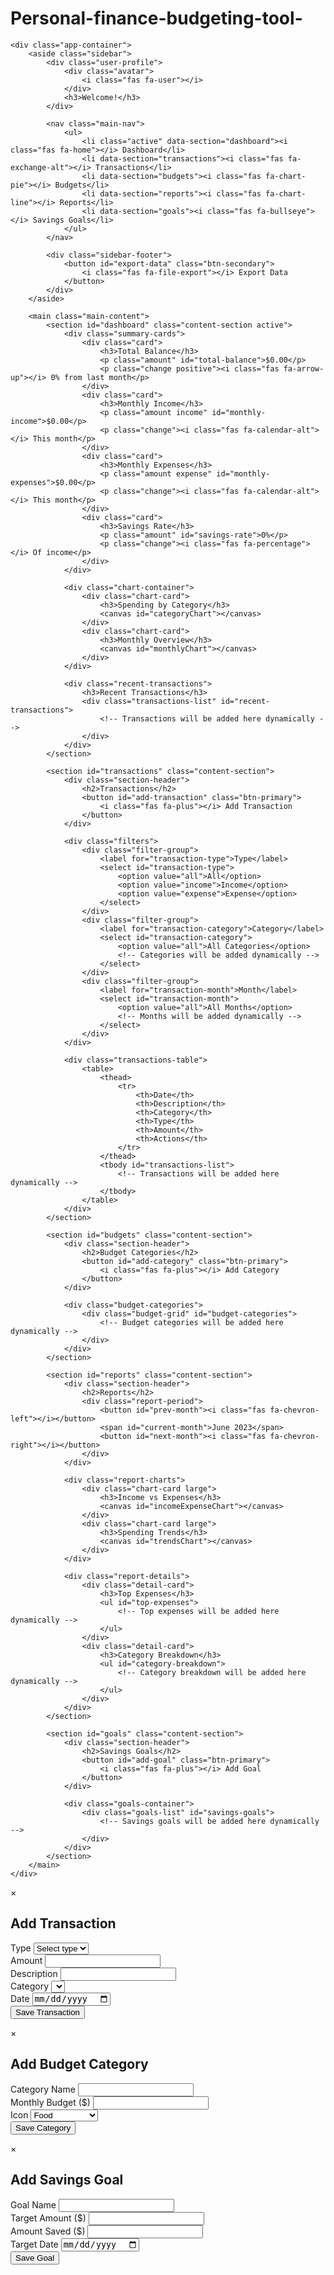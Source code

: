 # Personal-finance-budgeting-tool-
    <div class="app-container">
        <aside class="sidebar">
            <div class="user-profile">
                <div class="avatar">
                    <i class="fas fa-user"></i>
                </div>
                <h3>Welcome!</h3>
            </div>

            <nav class="main-nav">
                <ul>
                    <li class="active" data-section="dashboard"><i class="fas fa-home"></i> Dashboard</li>
                    <li data-section="transactions"><i class="fas fa-exchange-alt"></i> Transactions</li>
                    <li data-section="budgets"><i class="fas fa-chart-pie"></i> Budgets</li>
                    <li data-section="reports"><i class="fas fa-chart-line"></i> Reports</li>
                    <li data-section="goals"><i class="fas fa-bullseye"></i> Savings Goals</li>
                </ul>
            </nav>

            <div class="sidebar-footer">
                <button id="export-data" class="btn-secondary">
                    <i class="fas fa-file-export"></i> Export Data
                </button>
            </div>
        </aside>

        <main class="main-content">
            <section id="dashboard" class="content-section active">
                <div class="summary-cards">
                    <div class="card">
                        <h3>Total Balance</h3>
                        <p class="amount" id="total-balance">$0.00</p>
                        <p class="change positive"><i class="fas fa-arrow-up"></i> 0% from last month</p>
                    </div>
                    <div class="card">
                        <h3>Monthly Income</h3>
                        <p class="amount income" id="monthly-income">$0.00</p>
                        <p class="change"><i class="fas fa-calendar-alt"></i> This month</p>
                    </div>
                    <div class="card">
                        <h3>Monthly Expenses</h3>
                        <p class="amount expense" id="monthly-expenses">$0.00</p>
                        <p class="change"><i class="fas fa-calendar-alt"></i> This month</p>
                    </div>
                    <div class="card">
                        <h3>Savings Rate</h3>
                        <p class="amount" id="savings-rate">0%</p>
                        <p class="change"><i class="fas fa-percentage"></i> Of income</p>
                    </div>
                </div>

                <div class="chart-container">
                    <div class="chart-card">
                        <h3>Spending by Category</h3>
                        <canvas id="categoryChart"></canvas>
                    </div>
                    <div class="chart-card">
                        <h3>Monthly Overview</h3>
                        <canvas id="monthlyChart"></canvas>
                    </div>
                </div>

                <div class="recent-transactions">
                    <h3>Recent Transactions</h3>
                    <div class="transactions-list" id="recent-transactions">
                        <!-- Transactions will be added here dynamically -->
                    </div>
                </div>
            </section>

            <section id="transactions" class="content-section">
                <div class="section-header">
                    <h2>Transactions</h2>
                    <button id="add-transaction" class="btn-primary">
                        <i class="fas fa-plus"></i> Add Transaction
                    </button>
                </div>

                <div class="filters">
                    <div class="filter-group">
                        <label for="transaction-type">Type</label>
                        <select id="transaction-type">
                            <option value="all">All</option>
                            <option value="income">Income</option>
                            <option value="expense">Expense</option>
                        </select>
                    </div>
                    <div class="filter-group">
                        <label for="transaction-category">Category</label>
                        <select id="transaction-category">
                            <option value="all">All Categories</option>
                            <!-- Categories will be added dynamically -->
                        </select>
                    </div>
                    <div class="filter-group">
                        <label for="transaction-month">Month</label>
                        <select id="transaction-month">
                            <option value="all">All Months</option>
                            <!-- Months will be added dynamically -->
                        </select>
                    </div>
                </div>

                <div class="transactions-table">
                    <table>
                        <thead>
                            <tr>
                                <th>Date</th>
                                <th>Description</th>
                                <th>Category</th>
                                <th>Type</th>
                                <th>Amount</th>
                                <th>Actions</th>
                            </tr>
                        </thead>
                        <tbody id="transactions-list">
                            <!-- Transactions will be added here dynamically -->
                        </tbody>
                    </table>
                </div>
            </section>

            <section id="budgets" class="content-section">
                <div class="section-header">
                    <h2>Budget Categories</h2>
                    <button id="add-category" class="btn-primary">
                        <i class="fas fa-plus"></i> Add Category
                    </button>
                </div>

                <div class="budget-categories">
                    <div class="budget-grid" id="budget-categories">
                        <!-- Budget categories will be added here dynamically -->
                    </div>
                </div>
            </section>

            <section id="reports" class="content-section">
                <div class="section-header">
                    <h2>Reports</h2>
                    <div class="report-period">
                        <button id="prev-month"><i class="fas fa-chevron-left"></i></button>
                        <span id="current-month">June 2023</span>
                        <button id="next-month"><i class="fas fa-chevron-right"></i></button>
                    </div>
                </div>

                <div class="report-charts">
                    <div class="chart-card large">
                        <h3>Income vs Expenses</h3>
                        <canvas id="incomeExpenseChart"></canvas>
                    </div>
                    <div class="chart-card large">
                        <h3>Spending Trends</h3>
                        <canvas id="trendsChart"></canvas>
                    </div>
                </div>

                <div class="report-details">
                    <div class="detail-card">
                        <h3>Top Expenses</h3>
                        <ul id="top-expenses">
                            <!-- Top expenses will be added here dynamically -->
                        </ul>
                    </div>
                    <div class="detail-card">
                        <h3>Category Breakdown</h3>
                        <ul id="category-breakdown">
                            <!-- Category breakdown will be added here dynamically -->
                        </ul>
                    </div>
                </div>
            </section>

            <section id="goals" class="content-section">
                <div class="section-header">
                    <h2>Savings Goals</h2>
                    <button id="add-goal" class="btn-primary">
                        <i class="fas fa-plus"></i> Add Goal
                    </button>
                </div>

                <div class="goals-container">
                    <div class="goals-list" id="savings-goals">
                        <!-- Savings goals will be added here dynamically -->
                    </div>
                </div>
            </section>
        </main>
    </div>
</div>

<!-- Modals -->
<div class="modal" id="transaction-modal">
    <div class="modal-content">
        <span class="close-modal">&times;</span>
        <h2>Add Transaction</h2>
        <form id="transaction-form">
            <div class="form-group">
                <label for="trans-type">Type</label>
                <select id="trans-type" required>
                    <option value="">Select type</option>
                    <option value="income">Income</option>
                    <option value="expense">Expense</option>
                </select>
            </div>
            <div class="form-group">
                <label for="trans-amount">Amount</label>
                <input type="number" id="trans-amount" min="0.01" step="0.01" required>
            </div>
            <div class="form-group">
                <label for="trans-description">Description</label>
                <input type="text" id="trans-description" required>
            </div>
            <div class="form-group">
                <label for="trans-category">Category</label>
                <select id="trans-category" required>
                    <!-- Categories will be added dynamically -->
                </select>
            </div>
            <div class="form-group">
                <label for="trans-date">Date</label>
                <input type="date" id="trans-date" required>
            </div>
            <button type="submit" class="btn-primary">Save Transaction</button>
        </form>
    </div>
</div>

<div class="modal" id="category-modal">
    <div class="modal-content">
        <span class="close-modal">&times;</span>
        <h2>Add Budget Category</h2>
        <form id="category-form">
            <div class="form-group">
                <label for="category-name">Category Name</label>
                <input type="text" id="category-name" required>
            </div>
            <div class="form-group">
                <label for="category-budget">Monthly Budget ($)</label>
                <input type="number" id="category-budget" min="0" step="0.01" required>
            </div>
            <div class="form-group">
                <label for="category-icon">Icon</label>
                <select id="category-icon" required>
                    <option value="fa-utensils">Food</option>
                    <option value="fa-home">Housing</option>
                    <option value="fa-car">Transportation</option>
                    <option value="fa-shopping-cart">Shopping</option>
                    <option value="fa-heart">Health</option>
                    <option value="fa-film">Entertainment</option>
                    <option value="fa-graduation-cap">Education</option>
                    <option value="fa-money-bill-wave">Income</option>
                    <option value="fa-piggy-bank">Savings</option>
                    <option value="fa-ellipsis-h">Other</option>
                </select>
            </div>
            <button type="submit" class="btn-primary">Save Category</button>
        </form>
    </div>
</div>

<div class="modal" id="goal-modal">
    <div class="modal-content">
        <span class="close-modal">&times;</span>
        <h2>Add Savings Goal</h2>
        <form id="goal-form">
            <div class="form-group">
                <label for="goal-name">Goal Name</label>
                <input type="text" id="goal-name" required>
            </div>
            <div class="form-group">
                <label for="goal-target">Target Amount ($)</label>
                <input type="number" id="goal-target" min="0.01" step="0.01" required>
            </div>
            <div class="form-group">
                <label for="goal-saved">Amount Saved ($)</label>
                <input type="number" id="goal-saved" min="0" step="0.01" required>
            </div>
            <div class="form-group">
                <label for="goal-date">Target Date</label>
                <input type="date" id="goal-date" required>
            </div>
            <button type="submit" class="btn-primary">Save Goal</button>
        </form>
    </div>
</div>

<script src="https://cdn.jsdelivr.net/npm/chart.js"></script>
<script src="script.js"></script>
